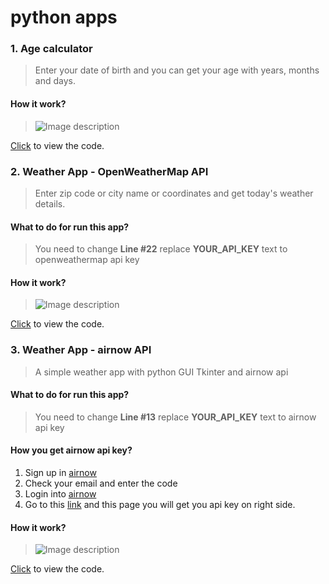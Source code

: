# python apps
### 1. Age calculator
> Enter your date of birth and you can get your age with years, months and days.

#### How it work?
> ![Image description](https://github.com/larrydanny/python-apps/blob/master/images/age_calculator.gif)

[Click](https://github.com/larrydanny/python-apps/blob/master/age_calculator.py) to view the code.


### 2. Weather App - OpenWeatherMap API
> Enter zip code or city name or coordinates and get today's weather details.

#### What to do for run this app?
> You need to change <b>Line #22</b> replace <b>YOUR_API_KEY</b> text to openweathermap api key

#### How it work?
> ![Image description](https://github.com/larrydanny/python-apps/blob/master/images/weather_app_openweathermap_api.gif)

[Click](https://github.com/larrydanny/python-apps/blob/master/weather_app_open_weather_map_api.py) to view the code.


### 3. Weather App - airnow API
 > A simple weather app with python GUI Tkinter and airnow api

#### What to do for run this app?
> You need to change <b>Line #13</b> replace <b>YOUR_API_KEY</b> text to airnow api key

#### How you get airnow api key?
1. Sign up in <a href="https://docs.airnowapi.org/account/request/" trarget="_blank">airnow</a>
2. Check your email and enter the code
3. Login into <a href="https://docs.airnowapi.org/login" trarget="_blank">airnow</a>
4. Go to this <a href="https://docs.airnowapi.org/forecastsbyzip/query" trarget="_blank">link</a> and this page you will get you api key on right side.

#### How it work?
> ![Image description](https://github.com/larrydanny/python-apps/blob/master/images/weather_app_airnow_api.gif)

[Click](https://github.com/larrydanny/python-apps/blob/master/weather_app_air_now_api.py) to view the code.
